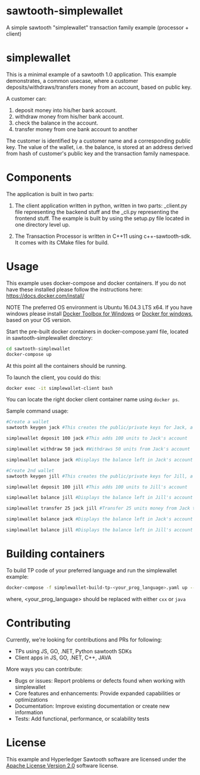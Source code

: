 # sawtooth-simplewallet
A simple sawtooth "simplewallet" transaction family example (processor + client)

# simplewallet

This is a minimal example of a sawtooth 1.0 application. This example demonstrates, a common usecase, where a customer deposits/withdraws/transfers money from an account, based on public key.

A customer can:
1. deposit money into his/her bank account.
2. withdraw money from his/her bank account.
3. check the balance in the account.
4. transfer money from one bank account to another

The customer is identified by a customer name and a corresponding public key. The value of the wallet, i.e. the balance, is stored at an address derived from hash of customer's public key and the transaction family namespace.

# Components
The application is built in two parts:
1. The client application written in python, written in two parts: _client.py file representing the backend stuff and the _cli.py representing the frontend stuff. The example is built by using the setup.py file located in one directory level up.

2. The Transaction Processor is written in C++11 using c++-sawtooth-sdk. It comes with its CMake files for build.

# Usage

This example uses docker-compose and docker containers. If you do not have these installed please follow the instructions here: https://docs.docker.com/install/

NOTE
The preferred OS environment is Ubuntu 16.04.3 LTS x64.
If you have windows please install [Docker Toolbox for Windows](https://docs.docker.com/toolbox/toolbox_install_windows/) or [Docker for windows](https://docs.docker.com/docker-for-windows/), based on your OS version.

Start the pre-built docker containers in docker-compose.yaml file, located in sawtooth-simplewallet directory:
```bash
cd sawtooth-simplewallet
docker-compose up
```
At this point all the containers should be running.

To launch the client, you could do this:
```bash
docker exec -it simplewallet-client bash
```

You can locate the right docker client container name using `docker ps`.

Sample command usage:

```bash
#Create a wallet
sawtooth keygen jack #This creates the public/private keys for Jack, a pre-requisite for all commands following

simplewallet deposit 100 jack #This adds 100 units to Jack's account

simplewallet withdraw 50 jack #Withdraws 50 units from Jack's account

simplewallet balance jack #Displays the balance left in Jack's account

#Create 2nd wallet
sawtooth keygen jill #This creates the public/private keys for Jill, a pre-requisite for all commands following

simplewallet deposit 100 jill #This adds 100 units to Jill's account

simplewallet balance jill #Displays the balance left in Jill's account

simplewallet transfer 25 jack jill #Transfer 25 units money from Jack to Jill

simplewallet balance jack #Displays the balance left in Jack's account

simplewallet balance jill #Displays the balance left in Jill's account

```

# Building containers
To build TP code of your preferred language and run the simplewallet example:

```bash
docker-compose -f simplewallet-build-tp-<your_prog_language>.yaml up --build
```
where,
 <your_prog_language> should be replaced with either `cxx` or `java`

# Contributing
Currently, we're looking for contributions and PRs for following:
 - TPs using JS, GO, .NET, Python sawtooth SDKs
 - Client apps in JS, GO, .NET, C++, JAVA

More ways you can contribute:
 - Bugs or issues: Report problems or defects found when working with simplewallet
 - Core features and enhancements: Provide expanded capabilities or optimizations
 - Documentation: Improve existing documentation or create new information
 - Tests: Add functional, performance, or scalability tests

# License
This example and Hyperledger Sawtooth software are licensed under the [Apache License Version 2.0](LICENSE) software license.

